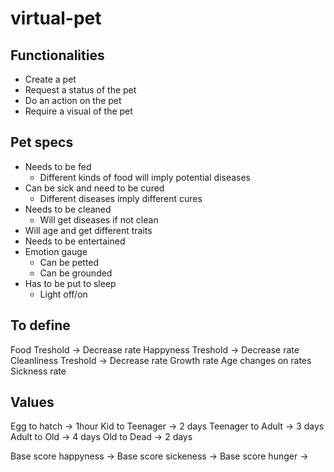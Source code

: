 # virtual-pet

## Functionalities

* Create a pet
* Request a status of the pet
* Do an action on the pet
* Require a visual of the pet

## Pet specs

* Needs to be fed
    * Different kinds of food will imply potential diseases
* Can be sick and need to be cured
    * Different diseases imply different cures
* Needs to be cleaned
    * Will get diseases if not clean 
* Will age and get different traits
* Needs to be entertained
* Emotion gauge
    * Can be petted
    * Can be grounded
* Has to be put to sleep
    * Light off/on

## To define

Food Treshold           ->       Decrease rate
Happyness Treshold      ->       Decrease rate
Cleanliness Treshold    ->       Decrease rate
Growth rate
Age changes on rates
Sickness rate

## Values

Egg to hatch            ->       1hour
Kid to Teenager         ->       2 days 
Teenager to Adult       ->       3 days
Adult to Old            ->       4 days
Old to Dead             ->       2 days

Base score happyness    ->
Base score sickeness    ->
Base score hunger       ->
